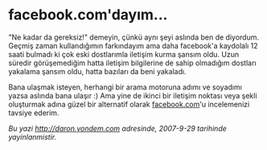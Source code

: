 # facebook.com'dayım... 

"Ne kadar da gereksiz!" demeyin, çünkü aynı şeyi aslında ben de
diyordum. Geçmiş zaman kullandığımın farkındayım ama daha facebook'a
kaydolalı 12 saati bulmadı ki çok eski dostlarımla iletişim kurma şansım
oldu. Uzun süredir görüşemediğim hatta iletişim bilgilerine de sahip
olmadığım dostları yakalama şansım oldu, hatta bazıları da beni
yakaladı.

Bana ulaşmak isteyen, herhangi bir arama motoruna adımı ve soyadımı
yazsa aslında bana ulaşır :) Ama yine de ikinci bir iletişim noktası
veya şekli oluşturmak adına güzel bir alternatif olarak
[facebook.com](http://www.facebook.com)'u incelemenizi tavsiye ederim.


*Bu yazi http://daron.yondem.com adresinde, 2007-9-29 tarihinde yayinlanmistir.*
